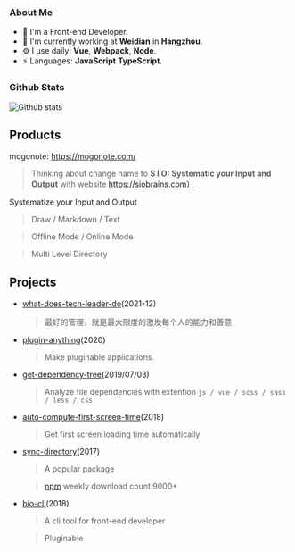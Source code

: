 ### About Me

- 👨  I'm a Front-end Developer.
- 🏢  I'm currently working at **Weidian** in **Hangzhou**.
- ⚙️  I use daily: **Vue**, **Webpack**, **Node**.
- ⚡  Languages: **JavaScript** **TypeScript**.
### Github Stats

![Github stats](https://github-readme-stats.vercel.app/api/?username=hoperyy&show_icons=true&icon_color=CE1D2D&text_color=718096&bg_color=ffffff&hide_title=true)

## Products

mogonote: https://mogonote.com/

> Thinking about change name to
> **S I O: Systematic your Input and Output**
> with website https://siobrains.com）

Systematize your Input and Output

>   Draw / Markdown / Text

>   Offline Mode / Online Mode

>   Multi Level Directory

## Projects

+   [what-does-tech-leader-do](https://github.com/hoperyy/what-does-tech-leader-do)(2021-12)

    > 最好的管理，就是最大限度的激发每个人的能力和善意

+   [plugin-anything](https://github.com/hoperyy/blog/issues/150)(2020)

    > Make pluginable applications.

+   [get-dependency-tree](https://github.com/hoperyy/get-dependency-tree)(2019/07/03)

    > Analyze file dependencies with extention `js / vue / scss / sass / less / css`

+   [auto-compute-first-screen-time](https://github.com/hoperyy/auto-compute-first-screen-time)(2018)

    > Get first screen loading time automatically

+   [sync-directory](https://github.com/hoperyy/sync-directory)(2017)

    > A popular package

    > [npm](https://www.npmjs.com/package/sync-directory) weekly download count 9000+

+   [bio-cli](https://github.com/weidian-inc/bio-cli)(2018)

    > A cli tool for front-end developer

    > Pluginable
